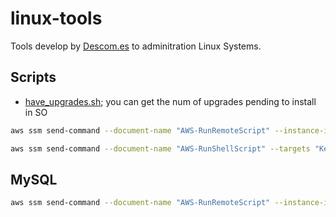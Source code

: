 # linux-tools

Tools develop by [Descom.es](https://www.descom.es) to adminitration Linux Systems.

## Scripts

* [have_upgrades.sh](/scripts/have_upgrades.sh); you can get the num of upgrades
pending to install in SO

```bash
aws ssm send-command --document-name "AWS-RunRemoteScript" --instance-ids "****" --parameters '{"sourceType":["GitHub"],"sourceInfo":["{\"owner\": \"descom-es\",\"repository\": \"linux-tools\",\"path\": \"/scripts/have_upgrades.sh\"}"],"executionTimeout":["3600"],"commandLine":["have_upgrades.sh"]}' --timeout-seconds 600 --region eu-west-1

aws ssm send-command --document-name "AWS-RunShellScript" --targets "Key=instanceids,Values=***" --parameters '{"workingDirectory":[""],"executionTimeout":["3600"],"commands":["yum -y update"]}' --timeout-seconds 600 --max-concurrency "50" --max-errors "0" --region eu-west-1
```


## MySQL

```bash
aws ssm send-command --document-name "AWS-RunRemoteScript" --instance-ids "****" --parameters '{"sourceType":["GitHub"],"sourceInfo":["{\"owner\": \"descom-es\",\"repository\": \"linux-tools\",\"path\": \"/mysql\"}"],"executionTimeout":["3600"],"commandLine":["bin/install.sh"]}' --timeout-seconds 600 --region eu-central-1
```
